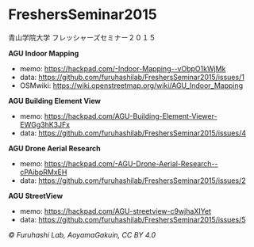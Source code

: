 # FreshersSeminar2015
青山学院大学 フレッシャーズセミナー２０１５

**AGU Indoor Mapping**

* memo: https://hackpad.com/-Indoor-Mapping--vObpO1kWjMk
* data: https://github.com/furuhashilab/FreshersSeminar2015/issues/1
* OSMwiki: https://wiki.openstreetmap.org/wiki/AGU_Indoor_Mapping


**AGU Building Element View**
* memo: https://hackpad.com/AGU-Building-Element-Viewer-EWGg3hK3JFx
* data: https://github.com/furuhashilab/FreshersSeminar2015/issues/4

**AGU Drone Aerial Research**

* memo: https://hackpad.com/-AGU-Drone-Aerial-Research--cPAibpRMxEH
* data: https://github.com/furuhashilab/FreshersSeminar2015/issues/2

**AGU StreetView**

* memo: https://hackpad.com/AGU-streetview-c9wjhaXIYet
* data: https://github.com/furuhashilab/FreshersSeminar2015/issues/5

*© Furuhashi Lab, AoyamaGakuin, CC BY 4.0*
